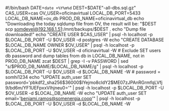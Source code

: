 

#!/bin/bash DATE=`date +%Y%m%d` DEST=$DATE"-all-dbs.sql.gz" CAS_USER=cas OV_USER=oficinavirtual LOCAL_DB_PORT=5433 LOCAL_DB_NAME=ov_db PROD_DB_NAME=oficinavirtual_db echo "Downloading the today sqldump file from OV, the result will be: "$DEST scp somdevel@192.168.1.51:/mnt/backups/$DEST . echo "Dump file downloaded!" echo "CREATE USER $CAS_USER" | psql -h localhost -p $LOCAL_DB_PORT -U $OV_USER -d postgres -W echo "CREATE DATABASE $LOCAL_DB_NAME OWNER $OV_USER" | psql -h localhost -p $LOCAL_DB_PORT -U $OV_USER -d oficinavirtual -W # Exclude SET users db password and dump tables from db in LOCAL_DB_NAME, not in PROD_DB_NAME zcat $DEST | grep -I -v PASSWORD | sed "s/$PROD_DB_NAME/$LOCAL_DB_NAME/g" | psql -h localhost -p $LOCAL_DB_PORT -U $OV_USER -d $LOCAL_DB_NAME -W # password = somhi1234 echo "UPDATE auth_user SET password='pbkdf2_sha256\$36000\$lYejmo8cldY2\$ME07zJPAnRGrmfqLVfj9/bd6m/YF1UEFpxxVIhjneu0='" | psql -h localhost -p $LOCAL_DB_PORT -U $OV_USER -d $LOCAL_DB_NAME -W echo "UPDATE auth_user SET email='benjami.ramos@somenergia.coop'" | psql -h localhost -p $LOCAL_DB_PORT -U $OV_USER -d $LOCAL_DB_NAME -W

